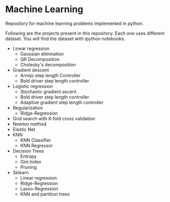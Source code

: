 # Machine Learning
Repository for machine learning problems implemented in python.

Following are the projects present in this repository. Each one uses different dataset. You will find the dataset with ipython notebooks.
* Linear regression
  * Gaussian elimination
  * QR Decomposition
  * Cholesky's decomposition
* Gradient descent
  * Armijo step length Controller
  * Bold driver step length controller
* Logistic regression
  * Stochastic gradient ascent
  * Bold driver step length controller
  * Adaptive gradient step length controller
* Regularization
  * Ridge-Regression
* Grid search with K-fold cross validation
* Newton method
* Elastic Net
* KNN
  * KNN Classifier
  * KNN Regressor
* Decision Trees
  * Entropy
  * Gini Index
  * Pruning
* Sklearn
  * Linear regression
  * Ridge-Regression
  * Lasso-Regression
  * KNN and partition trees
 
